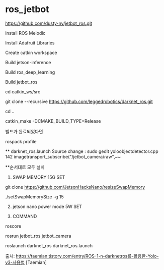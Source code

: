 # ros_jetbot

https://github.com/dusty-nv/jetbot_ros.git

Install ROS Melodic

Install Adafruit Libraries

Create catkin workspace

Build jetson-inference

Build ros_deep_learning

Build jetbot_ros

cd catkin_ws/src

git clone --recursive https://github.com/leggedrobotics/darknet_ros.git 

cd .. 

catkin_make -DCMAKE_BUILD_TYPE=Release 

빌드가 완료되었다면 

rospack profile

** darknet_ros.launch Source change : sudo gedit yoloobjectdetector.cpp
142 imagetransport_subscribe("/jetbot_camera/raw",~~

**순서대로 모두 설치

1. SWAP MEMORY 15G SET

 git clone https://github.com/JetsonHacksNano/resizeSwapMemory
 
 ./setSwapMemorySize -g 15

2. jetson nano power mode 5W SET

3. COMMAND

roscore

rosrun jetbot_ros jetbot_camera

roslaunch darknet_ros darknet_ros.launch

출처: https://taemian.tistory.com/entry/ROS-1-n-darknetros를-활용한-Yolo-v3-사용법 [Taemian]
